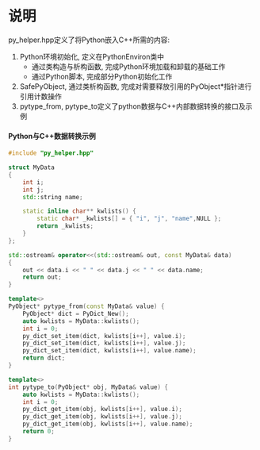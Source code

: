 # 说明

py_helper.hpp定义了将Python嵌入C++所需的内容:

1. Python环境初始化, 定义在PythonEnviron类中
    - 通过类构造与析构函数, 完成Python环境加载和卸载的基础工作
    - 通过Python脚本, 完成部分Python初始化工作
2. SafePyObject, 通过类析构函数, 完成对需要释放引用的PyObject*指针进行引用计数操作
3. pytype_from, pytype_to定义了python数据与C++内部数据转换的接口及示例

#### Python与C++数据转换示例

```cpp
#include "py_helper.hpp"

struct MyData
{
    int i;
    int j;
    std::string name;

    static inline char** kwlists() {
        static char* _kwlists[] = { "i", "j", "name",NULL };
        return _kwlists;
    }
};

std::ostream& operator<<(std::ostream& out, const MyData& data)
{
    out << data.i << " " << data.j << " " << data.name;
    return out;
}

template<>
PyObject* pytype_from(const MyData& value) {
    PyObject* dict = PyDict_New();
    auto kwlists = MyData::kwlists();
    int i = 0;
    py_dict_set_item(dict, kwlists[i++], value.i);
    py_dict_set_item(dict, kwlists[i++], value.j);
    py_dict_set_item(dict, kwlists[i++], value.name);
    return dict;
}

template<>
int pytype_to(PyObject* obj, MyData& value) {
    auto kwlists = MyData::kwlists();
    int i = 0;
    py_dict_get_item(obj, kwlists[i++], value.i);
    py_dict_get_item(obj, kwlists[i++], value.j);
    py_dict_get_item(obj, kwlists[i++], value.name);
    return 0;
}
```